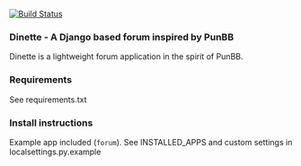 
[![Build Status](https://travis-ci.org/agiliq/Dinette.png?branch=master)](https://travis-ci.org/agiliq/Dinette)

### Dinette - A Django based forum inspired by PunBB

Dinette is a lightweight forum application in the spirit of PunBB. 

### Requirements

See requirements.txt

### Install instructions

Example app included (``forum``). 
See INSTALLED_APPS and custom settings in localsettings.py.example


